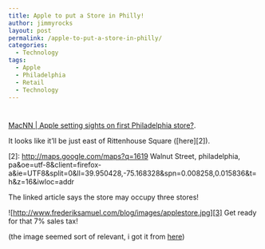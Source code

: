 ```yaml
---
title: Apple to put a Store in Philly!
author: jimmyrocks
layout: post
permalink: /apple-to-put-a-store-in-philly/
categories:
  - Technology
tags:
  - Apple
  - Philadelphia
  - Retail
  - Technology
---
```

# 

[MacNN | Apple setting sights on first Philadelphia store?][1].

 [1]: http://www.macnn.com/articles/09/01/16/philadelphia.apple.store

It looks like it’ll be just east of Rittenhouse Square ([here][2]).

 [2]: http://maps.google.com/maps?q=1619 Walnut Street, philadelphia, pa&oe=utf-8&client=firefox-a&ie=UTF8&split=0&ll=39.950428,-75.168328&spn=0.008258,0.015836&t=h&z=16&iwloc=addr

The linked article says the store may occupy three stores!

![http://www.frederiksamuel.com/blog/images/applestore.jpg][3] 
Get ready for that 7% sales tax!

 [3]: http://www.frederiksamuel.com/blog/images/applestore.jpg

(the image seemed sort of relevant, i got it from [here][4])

 [4]: http://www.frederiksamuel.com/blog/2006/03/apple-store.html